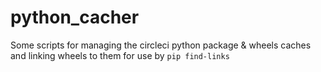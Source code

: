 # python_cacher

Some scripts for managing the circleci python package & wheels caches and linking wheels to them for use by `pip find-links`
